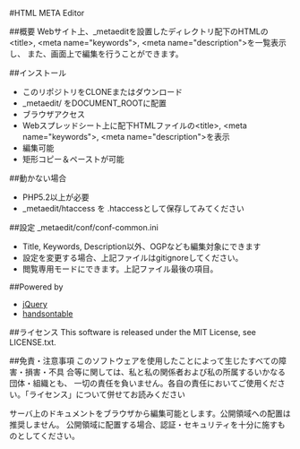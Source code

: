 #HTML META Editor

##概要
Webサイト上、_metaeditを設置したディレクトリ配下のHTMLの&lt;title&gt;, &lt;meta name="keywords"&gt;, &lt;meta name="description"&gt;を一覧表示し、
また、画面上で編集を行うことができます。

##インストール
- このリポジトリをCLONEまたはダウンロード
- _metaedit/ をDOCUMENT_ROOTに配置
- ブラウザアクセス
- Webスプレッドシート上に配下HTMLファイルの&lt;title&gt;, &lt;meta name="keywords"&gt;, &lt;meta name="description"&gt;を表示
- 編集可能
- 矩形コピー＆ペーストが可能

##動かない場合
- PHP5.2以上が必要
- _metaedit/htaccess を .htaccessとして保存してみてください

##設定
_metaedit/conf/conf-common.ini

- Title, Keywords, Description以外、OGPなども編集対象にできます
- 設定を変更する場合、上記ファイルはgitignoreしてください。
- 閲覧専用モードにできます。上記ファイル最後の項目。

##Powered by
- [jQuery](https://jquery.com/)
- [handsontable](https://github.com/handsontable/handsontable)

##ライセンス
This software is released under the MIT License, see LICENSE.txt.

##免責・注意事項
このソフトウェアを使用したことによって生じたすべての障害・損害・不具
合等に関しては、私と私の関係者および私の所属するいかなる団体・組織とも、
一切の責任を負いません。各自の責任においてご使用ください。「ライセンス」について併せてお読みください

サーバ上のドキュメントをブラウザから編集可能とします。公開領域への配置は推奨しません。
公開領域に配置する場合、認証・セキュリティを十分に施すものとしてください。
